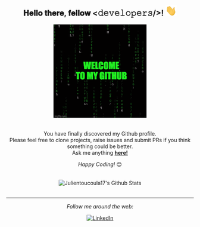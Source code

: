 <div align="center">
<h2> 𝐇𝐞𝐥𝐥𝐨 𝐭𝐡𝐞𝐫𝐞, 𝐟𝐞𝐥𝐥𝐨𝐰 <𝚍𝚎𝚟𝚎𝚕𝚘𝚙𝚎𝚛𝚜/>! <img src="https://github.com/ABSphreak/ABSphreak/blob/master/gifs/Hi.gif" width="30px"></h2>
</div>
<div align="center" width="50">

<img src="https://raw.githubusercontent.com/julientoucoula17/julientoucoula17/main/welcome.gif?token=AKGX4TSSH64WJG75J4ERWX3BRLZE6" alt="Welcome!" width="250"/>

</div><br />

<div align="center">

You have finally discovered my Github profile. <br>
Please feel free to clone projects, raise issues and submit PRs if you think something could be better. <br>
Ask me anything <a href="https://github.com/julientoucoula17/julientoucoula17/issues/new"><b>here!</b></a>

<i>Happy Coding!</i> 😊

</div><br />

<div align="center">


  <img align="center" src="https://github-readme-stats.vercel.app/api?username=julientoucoula17&&show_icons=true&title_color=ffc857&icon_color=8ac926&text_color=daf7dc&bg_color=151515" alt="Julientoucoula17's Github Stats" />


</div>

<br />
<hr>
<div align="center">
  <i>Follow me around the web:</i><br>

<a href="https://www.linkedin.com/in/julien-t-870b7613a/" target="_blank"><img src="https://img.shields.io/badge/LinkedIn-%230077B5.svg?&style=flat-square&logo=linkedin&logoColor=white" alt="LinkedIn"></a>
  </div>
